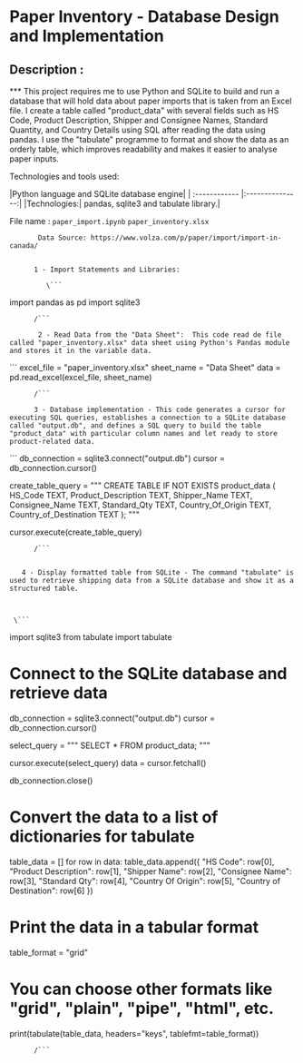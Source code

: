 # Paper Inventory - Database Design and Implementation
	
## Description :
	
*** This project requires me to use Python and SQLite to build and run a database that will hold data about paper imports that is taken from an Excel file. I create a table called "product_data" with several fields such as HS Code, Product Description, Shipper and Consignee Names, Standard Quantity, and Country Details using SQL after reading the data using pandas. I use the "tabulate" programme to format and show the data as an orderly table, which improves readability and makes it easier to analyse paper inputs.
	
	
Technologies  and tools used: 
	
|Python language and SQLite database engine|
| :------------ |:---------------:|
|Technologies:| pandas, sqlite3 and tabulate library.|
	

File name : 
``paper_import.ipynb``
``paper_inventory.xlsx``

           Data Source: https://www.volza.com/p/paper/import/import-in-canada/
 

          1 - Import Statements and Libraries: 

             \``` 
               
import pandas as pd
import sqlite3

          /```

           2 - Read Data from the "Data Sheet":  This code read de file called "paper_inventory.xlsx" data sheet using Python's Pandas module and stores it in the variable data.

   \``` 
excel_file = "paper_inventory.xlsx"
sheet_name = "Data Sheet"
data = pd.read_excel(excel_file, sheet_name)

          /```

          3 - Database implementation - This code generates a cursor for executing SQL queries, establishes a connection to a SQLite database called "output.db", and defines a SQL query to build the table "product_data" with particular column names and let ready to store product-related data.


 \``` 
db_connection = sqlite3.connect("output.db")
cursor = db_connection.cursor()

create_table_query = """
CREATE TABLE IF NOT EXISTS product_data (
    HS_Code TEXT,
    Product_Description TEXT,
    Shipper_Name TEXT,
    Consignee_Name TEXT,
    Standard_Qty TEXT,
    Country_Of_Origin TEXT,
    Country_of_Destination TEXT
);
"""

cursor.execute(create_table_query)

          /```


       4 - Display formatted table from SQLite - The command "tabulate" is used to retrieve shipping data from a SQLite database and show it as a structured table.

 

     \``` 
import sqlite3
from tabulate import tabulate

# Connect to the SQLite database and retrieve data
db_connection = sqlite3.connect("output.db")
cursor = db_connection.cursor()

select_query = """
SELECT * FROM product_data;
"""

cursor.execute(select_query)
data = cursor.fetchall()

db_connection.close()

# Convert the data to a list of dictionaries for tabulate
table_data = []
for row in data:
    table_data.append({
        "HS Code": row[0],
        "Product Description": row[1],
        "Shipper Name": row[2],
        "Consignee Name": row[3],
        "Standard Qty": row[4],
        "Country Of Origin": row[5],
        "Country of Destination": row[6]
    })

# Print the data in a tabular format
table_format = "grid"  
# You can choose other formats like "grid", "plain", "pipe", "html", etc.
print(tabulate(table_data, headers="keys", tablefmt=table_format))

          /```
